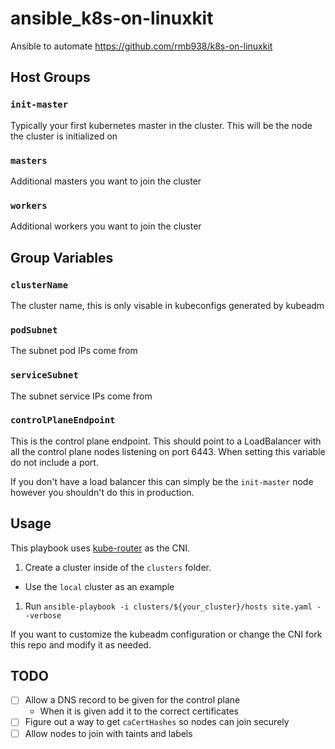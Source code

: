 # ansible_k8s-on-linuxkit
Ansible to automate https://github.com/rmb938/k8s-on-linuxkit

## Host Groups

### `init-master`

Typically your first kubernetes master in the cluster. This will be the node the cluster is initialized on

### `masters`

Additional masters you want to join the cluster

### `workers`

Additional workers you want to join the cluster

## Group Variables

### `clusterName`

The cluster name, this is only visable in kubeconfigs generated by kubeadm

### `podSubnet`

The subnet pod IPs come from

### `serviceSubnet`

The subnet service IPs come from

### `controlPlaneEndpoint`

This is the control plane endpoint. This should point to a LoadBalancer with all the control plane nodes listening on port 6443. When setting this variable do not include a port.

If you don't have a load balancer this can simply be the `init-master` node however you shouldn't do this in production.

## Usage

This playbook uses [kube-router](https://github.com/cloudnativelabs/kube-router) as the CNI.

1. Create a cluster inside of the `clusters` folder.
  * Use the `local` cluster as an example
1. Run `ansible-playbook -i clusters/${your_cluster}/hosts site.yaml --verbose`

If you want to customize the kubeadm configuration or change the CNI fork this repo and modify it as needed.

## TODO

- [ ] Allow a DNS record to be given for the control plane
  * When it is given add it to the correct certificates
- [ ] Figure out a way to get `caCertHashes` so nodes can join securely
- [ ] Allow nodes to join with taints and labels

